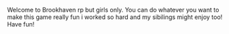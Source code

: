Welcome to Brookhaven rp but girls only. You can do whatever you want to make this game really fun i worked so hard and my sibilings might enjoy too! Have fun!

